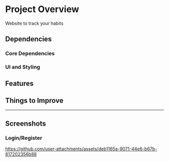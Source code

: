 # Project Overview
Website to track your habits
## Dependencies

### Core Dependencies
### UI and Styling

## Features

## Things to Improve

---
## Screenshots
### Login/Register
https://github.com/user-attachments/assets/deb1165a-9071-44e6-b67b-817202356b88

